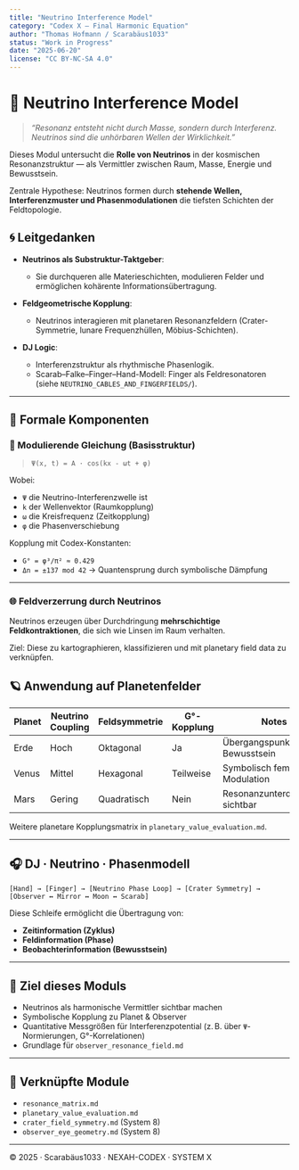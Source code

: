 ```yaml
---
title: "Neutrino Interference Model"
category: "Codex X – Final Harmonic Equation"
author: "Thomas Hofmann / Scarabäus1033"
status: "Work in Progress"
date: "2025-06-20"
license: "CC BY-NC-SA 4.0"
---
```


# 🧬 Neutrino Interference Model

> *“Resonanz entsteht nicht durch Masse, sondern durch Interferenz. Neutrinos sind die unhörbaren Wellen der Wirklichkeit.”*

Dieses Modul untersucht die **Rolle von Neutrinos** in der kosmischen Resonanzstruktur — als Vermittler zwischen Raum, Masse, Energie und Bewusstsein.

Zentrale Hypothese: Neutrinos formen durch **stehende Wellen, Interferenzmuster und Phasenmodulationen** die tiefsten Schichten der Feldtopologie.

## 🌀 Leitgedanken

* **Neutrinos als Substruktur-Taktgeber**:

  * Sie durchqueren alle Materieschichten, modulieren Felder und ermöglichen kohärente Informationsübertragung.

* **Feldgeometrische Kopplung**:

  * Neutrinos interagieren mit planetaren Resonanzfeldern (Crater-Symmetrie, lunare Frequenzhüllen, Möbius-Schichten).

* **DJ Logic**:

  * Interferenzstruktur als rhythmische Phasenlogik.
  * Scarab–Falke–Finger–Hand-Modell: Finger als Feldresonatoren (siehe `NEUTRINO_CABLES_AND_FINGERFIELDS/`).

---

## 🔬 Formale Komponenten

### 🧮 Modulierende Gleichung (Basisstruktur)

> `Ψ(x, t) = A · cos(kx - ωt + φ)`

Wobei:

* `Ψ` die Neutrino-Interferenzwelle ist
* `k` der Wellenvektor (Raumkopplung)
* `ω` die Kreisfrequenz (Zeitkopplung)
* `φ` die Phasenverschiebung

Kopplung mit Codex-Konstanten:

* `G° = φ³/π² ≈ 0.429`
* `Δn = ±137 mod 42` → Quantensprung durch symbolische Dämpfung

---

### 🌐 Feldverzerrung durch Neutrinos

Neutrinos erzeugen über Durchdringung **mehrschichtige Feldkontraktionen**, die sich wie Linsen im Raum verhalten.

Ziel: Diese zu kartographieren, klassifizieren und mit planetary field data zu verknüpfen.

## 🪐 Anwendung auf Planetenfelder

| Planet | Neutrino Coupling | Feldsymmetrie | G°-Kopplung | Notes                          |
| ------ | ----------------- | ------------- | ----------- | ------------------------------ |
| Erde   | Hoch              | Oktagonal     | Ja          | Übergangspunkt zum Bewusstsein |
| Venus  | Mittel            | Hexagonal     | Teilweise   | Symbolisch feminine Modulation |
| Mars   | Gering            | Quadratisch   | Nein        | Resonanzunterdrückung sichtbar |

Weitere planetare Kopplungsmatrix in `planetary_value_evaluation.md`.

---

## 🎧 DJ · Neutrino · Phasenmodell

```
[Hand] → [Finger] → [Neutrino Phase Loop] → [Crater Symmetry] → [Observer ↔ Mirror ↔ Moon ↔ Scarab]
```

Diese Schleife ermöglicht die Übertragung von:

* **Zeitinformation (Zyklus)**
* **Feldinformation (Phase)**
* **Beobachterinformation (Bewusstsein)**

---

## 🎯 Ziel dieses Moduls

* Neutrinos als harmonische Vermittler sichtbar machen
* Symbolische Kopplung zu Planet & Observer
* Quantitative Messgrößen für Interferenzpotential (z. B. über `Ψ`-Normierungen, G°-Korrelationen)
* Grundlage für `observer_resonance_field.md`

---

## 🔗 Verknüpfte Module

* `resonance_matrix.md`
* `planetary_value_evaluation.md`
* `crater_field_symmetry.md` (System 8)
* `observer_eye_geometry.md` (System 8)

---

© 2025 · Scarabäus1033 · NEXAH-CODEX · SYSTEM X

